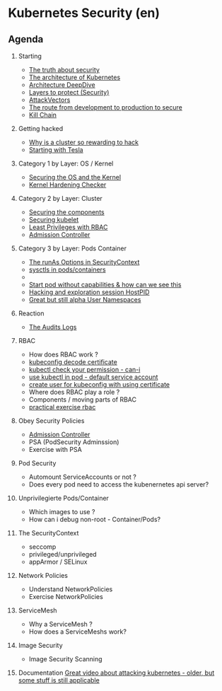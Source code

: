# Kubernetes Security (en)

## Agenda 

 1. Starting
    * [The truth about security](/security/truth.md)
    * [The architecture of Kubernetes](/kubernetes/architecture.md)
    * [Architecture DeepDive](https://github.com/jmetzger/training-kubernetes-advanced/assets/1933318/1ca0d174-f354-43b2-81cc-67af8498b56c)
    * [Layers to protect (Security)](security/overview/layers-2-protect.md)
    * [AttackVectors](security/overview/attack-vectors-kubernetes.md)
    * [The route from development to production to secure](security/overview/route-2-production.md)
    * [Kill Chain](kill-chain.md)
   
 1. Getting hacked
    * [Why is a cluster so rewarding to hack](security/getting-hacked/kubernetes-rewarding.md)
    * [Starting with Tesla](https://arstechnica.com/information-technology/2018/02/tesla-cloud-resources-are-hacked-to-run-cryptocurrency-mining-malware/)

 1. Category 1 by Layer: OS / Kernel
    * [Securing the OS and the Kernel](security/os-kernel/01-harden-os-kernel.md)
    * [Kernel Hardening Checker](kernel/hardening.md)
   
 1. Category 2 by Layer: Cluster
    * [Securing the components]()
    * [Securing kubelet](security/cluster/components/kubelet.md)
    * [Least Privileges with RBAC](kubernetes/rbac/00-rbac-and-least-privileges.md)
    * [Admission Controller](/security/admissionController/01-overview.md)
   
 1. Category 3 by Layer: Pods Container
    * [The runAs Options in SecurityContext](security/by.layer/pods-container/runAs/overview.md)
    * [sysctls in pods/containers](security/by.layer/pods-container/sysctls/overview.md)
    * 
    * [Start pod without capabilities & how can we see this](security/by.layer/pods-container/capabilities/01-nocap.md)
    * [Hacking and exploration session HostPID](explore/01-hack-session-hostpid.md)
    * [Great but still alpha User Namespaces]()
    
 1. Reaction 
    * [The Audits Logs](/security/reaction/auditlog.md)

 1. RBAC
    * How does RBAC work ?
    * [kubeconfig decode certificate](kubernetes/rbac/decode-local-certificate.md)
    * [kubectl check your permission - can-i](kubernetes/rbac/can-i.md)
    * [use kubectl in pod - default service account](/kubernetes/rbac/pod-automount-sa.md)
    * [create user for kubeconfig with using certificate](kubernetes/rbac/create-kubeconfig-with-cert.md)
    * Where does RBAC play a role ?
    * Components / moving parts of RBAC
    * [practical exercise rbac](kubernetes/rbac-create-user-kubernetes-1-25.md)

 1. Obey Security Policies 
    * [Admission Controller](/security/admissionController/01-overview.md)
    * PSA (PodSecurity Adminssion)
    * Exercise with PSA
   
 1. Pod Security
    * Automount ServiceAccounts or not ? 
    * Does every pod need to access the kubenernetes api server?
   
 1. Unprivilegierte Pods/Container
    * Which images to use ? 
    * How can i debug non-root - Container/Pods?
    
 1. The SecurityContext
    * seccomp
    * privileged/unprivileged
    * appArmor / SELinux
     
 1. Network Policies
    * Understand NetworkPolicies
    * Exercise NetworkPolicies

 1. ServiceMesh
    * Why a ServiceMesh ?
    * How does a ServiceMeshs work?
     
 1. Image Security
    * Image Security Scanning

 1. Documentation
    [Great video about attacking kubernetes - older, but some stuff is still applicable](https://www.youtube.com/watch?v=HmoVSmTIOxM)

